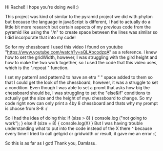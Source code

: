 
Hi Rachel!
I hope you're doing well :)

This project was kind of similar to the pyramid project we did with phyton but because the language in javaScript is different, I had to actually do a little bit more research but certain aspects of my previous code from the pyramid like using the "/n" to create space between the lines was similar so I did incorporate that into my code!

So for my chessboard I used this video I found on youtube "https://www.youtube.com/watch?v=aQLAbcodzqA" as a reference. I knew how to set the gridWidth, however, I was struggling with the gird height and how to make the two work together, so I used the code that this video uses, which is the ".repeat " function.

 I set my pattern1 and pattern2 to have an etra " " space added to them so that I could get the look of the chessboard, however, it was a struggle to set a condition. Even though I was able to set a promt that asks how big the chessboard should be, I was struggling to set the "else&if" conditions to actually get the size and the height of myu chessboard to change. So my code right now can only print a 4by 8 chessboard and thats why my prompt is choose from 8-8 :/ 

So i had the idea of doing this:
if (size > 8) {
    console.log ("not going to work");
} else if (size = 8) {
    console.log(X)
}
But I was having trouble understanding what to put into the code instead of the X there ^ because every time I tried to call getgrid or gridwidth or result, it gave me an error :( 

So this is as far as I got!
Thank you,
Damlasu.


